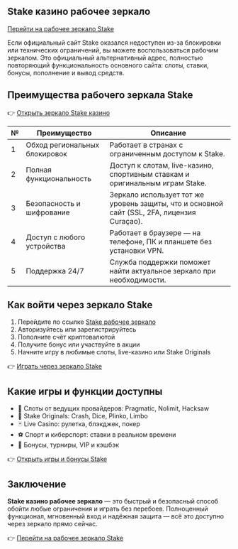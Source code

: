 ## Stake казино рабочее зеркало  
[Перейти на рабочее зеркало Stake](https://stake1037.com/?c=Weif50Mw)

Если официальный сайт Stake оказался недоступен из-за блокировки или технических ограничений, вы можете воспользоваться рабочим зеркалом. Это официальный альтернативный адрес, полностью повторяющий функциональность основного сайта: слоты, ставки, бонусы, пополнение и вывод средств.

## Преимущества рабочего зеркала Stake

👉 [Открыть зеркало Stake казино](https://stake1037.com/?c=Weif50Mw)

| №  | Преимущество               | Описание                                                                                         |
|----|----------------------------|--------------------------------------------------------------------------------------------------|
| 1  | Обход региональных блокировок | Работает в странах с ограниченным доступом к Stake.                                              |
| 2  | Полная функциональность    | Доступ к слотам, live-казино, спортивным ставкам и оригинальным играм Stake.                    |
| 3  | Безопасность и шифрование  | Зеркало использует тот же уровень защиты, что и основной сайт (SSL, 2FA, лицензия Curaçao).     |
| 4  | Доступ с любого устройства | Работает в браузере — на телефоне, ПК и планшете без установки VPN.                             |
| 5  | Поддержка 24/7             | Служба поддержки поможет найти актуальное зеркало при необходимости.                            |

## Как войти через зеркало Stake

1. Перейдите по ссылке [Stake рабочее зеркало](https://stake1037.com/?c=Weif50Mw)  
2. Авторизуйтесь или зарегистрируйтесь  
3. Пополните счёт криптовалютой  
4. Получите бонус или участвуйте в акции  
5. Начните игру в любимые слоты, live-казино или Stake Originals

👉 [Играть через зеркало Stake](https://stake1037.com/?c=Weif50Mw)

## Какие игры и функции доступны

- 🎰 Слоты от ведущих провайдеров: Pragmatic, Nolimit, Hacksaw  
- 🧠 Stake Originals: Crash, Dice, Plinko, Limbo  
- 🃏 Live Casino: рулетка, блэкджек, покер  
- ⚽ Спорт и киберспорт: ставки в реальном времени  
- 🎁 Бонусы, турниры, VIP и кэшбэк

👉 [Открыть игры и бонусы Stake](https://stake1037.com/?c=Weif50Mw)

## Заключение

**Stake казино рабочее зеркало** — это быстрый и безопасный способ обойти любые ограничения и играть без перебоев. Полноценный функционал, мгновенный вход и надёжная защита — всё это доступно через зеркало прямо сейчас.

👉 [Перейти на рабочее зеркало Stake](https://stake1037.com/?c=Weif50Mw)
